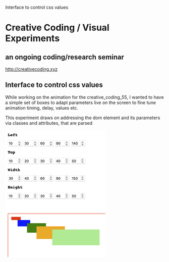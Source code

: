 Interface to control css values

# Creative Coding / Visual Experiments
## an ongoing coding/research seminar
<http://creativecoding.xyz>

## Interface to control css values

While working on the animation for the creative_coding_55, I wanted to have a simple set of boxes to adapt parameters live on the screen to fine tune animation timing, delay, values etc.

This experiment draws on addressing the dom element and its parameters via classes and attributes, that are parsed

![](./Screenshot.png)
